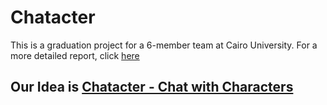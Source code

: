 # Chatacter
This is a graduation project for a 6-member team at Cairo University. For a more detailed report, click [here](https://docs.google.com/document/d/1AqPmSc7sS0sIT5c1Txxk98LEKcT2caWGn9AnyRQPEmo/edit?usp=sharing)

## Our Idea is [Chatacter - Chat with Characters](ChatwithCharactersinHistory.md)